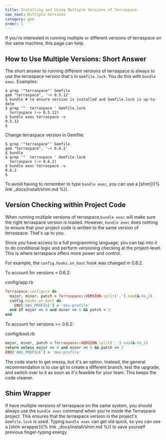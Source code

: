 ```yaml
---
title: Installing and Using Multiple Versions of Terraspace
nav_text: Multiple Versions
category: gem
order: 1
---
```


If you're interested in running multiple or different versions of terraspace on the same machine, this page can help.

## How to Use Multiple Versions: Short Answer

The short answer to running different versions of terraspace is always to use the terraspace version that's in `Gemfile.lock`. You do this with `bundle exec`. Examples:

    $ grep '"terraspace"' Gemfile
    gem "terraspace", '~> 0.5.12'
    $ bundle # to ensure version is installed and Gemfile.lock is up-to-date
    $ grep '^  terraspace ' Gemfile.lock
      terraspace (~> 0.5.12)
    $ bundle exec terraspace -v
    0.5.12
    $

Change terraspace version in Gemfile:

    $ grep '"terraspace"' Gemfile
    gem "terraspace", '~> 0.6.2'
    $ bundle
    $ grep '^  terraspace ' Gemfile.lock
      terraspace (~> 0.6.2)
    $ bundle exec terraspace -v
    0.6.2
    $

To avoid having to remember to type `bundle exec`, you can use a [shim]({% link _docs/install/shim.md %}).

## Version Checking within Project Code

When running multiple versions of terraspace,`bundle exec` will make sure the right terraspace version is loaded. However, `bundle exec` does nothing to ensure that your project code is written to the same version of terraspace. That's up to you.

Since you have access to a full programming language, you can tap into it to do conditional logic and perform versioning checking at the project-level.  This is where terraspace offers more power and control.

For example, the `config.hooks.on_boot` hook was changed in 0.6.2.

To account for versions < 0.6.2:

config/app.rb

```ruby
Terraspace.configure do
  major, minor, patch = Terraspace::VERSION.split('.').map(&:to_i)
  config.hooks.on_boot do
    ENV['AWS_PROFILE'] = 'dev-profile'
  end if major <= 0 and minor <= 6 && patch < 2
end
```

To account for versions >= 0.6.2:

config/boot.rb

```ruby
major, minor, patch = Terraspace::VERSION.split('.').map(&:to_i)
return unless major >= 0 and minor >= 6 && patch >= 2
ENV['AWS_PROFILE'] = 'dev-profile'
```

The code starts to get messy, but it's an option. Instead, the general recommendation is to use git to create a different branch, test the upgrade, and switch over to it as soon as it's feasible for your team. This keeps the code cleaner.

## Shim Wrapper

If have multiple versions of terraspace on the same system, you should always use the `bundle exec` command when you're inside the Terraspace project. This ensures that the terraspace version in the project's `Gemfile.lock` is used.  Typing `bundle exec` can get old quick, so you can use a [shim wrapper]({% link _docs/install/shim.md %}) to save yourself previous finger-typing energy.
